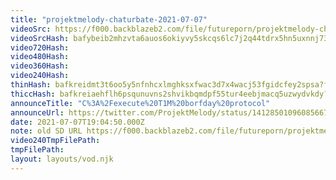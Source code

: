 ```yaml
---
title: "projektmelody-chaturbate-2021-07-07"
videoSrc: https://f000.backblazeb2.com/file/futureporn/projektmelody-chaturbate-2021-07-07.mp4
videoSrcHash: bafybeib2mhzvta6auos6okiyvy5skcqs6lc7j2q44tdrx5hn5uxnnj735u?filename=projektmelody-chaturbate-2021-07-07.mp4
video720Hash: 
video480Hash: 
video360Hash: 
video240Hash: 
thinHash: bafkreidmt3t6oo5y5nfnhcxlmghksxfwac3d7x4wacj53fgidcfey2spsa?filename=20210707T190450Z_thin.jpg
thiccHash: bafkreiaehflh6psqunuvns2shvikbqmdpf55tur4eebjmacq5uzwydvkdy?filename=20210707T190450Z_thicc.jpg
announceTitle: "C%3A%2Fexecute%20T1M%20borfday%20protocol"
announceUrl: https://twitter.com/ProjektMelody/status/1412850109608566786
date: 2021-07-07T19:04:50.000Z
note: old SD URL https://f000.backblazeb2.com/file/futureporn/projektmelody-chaturbate-2021-07-07.mp4
video240TmpFilePath: 
tmpFilePath: 
layout: layouts/vod.njk
---
```

